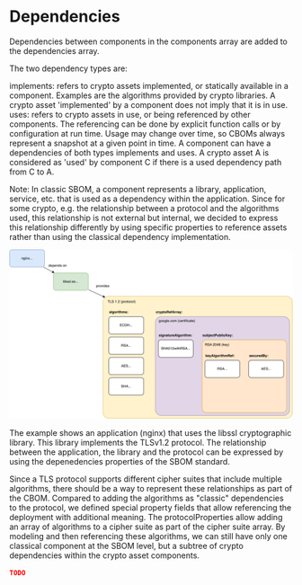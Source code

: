 # Dependencies
Dependencies between components in the components array are added to the dependencies array.

The two dependency types are:

implements: refers to crypto assets implemented, or statically available in a component. Examples are the algorithms provided by crypto libraries. A crypto asset 'implemented' by a component does not imply that it is in use.
uses: refers to crypto assets in use, or being referenced by other components. The referencing can be done by explicit function calls or by configuration at run time. Usage may change over time, so CBOMs always represent a snapshot at a given point in time.
A component can have a dependencies of both types implements and uses. A crypto asset A is considered as 'used' by component C if there is a used dependency path from C to A.

Note: In classic SBOM, a component represents a library, application, service, etc. that is used as a dependency within the application. Since for some crypto, e.g. the relationship between a protocol and the algorithms used, this relationship is not external but internal, we decided to express this relationship differently by using specific properties to reference assets rather than using the classical dependency implementation.


![Dependencies](./images/dependencies.svg)


The example shows an application (nginx) that uses the libssl cryptographic library. This library implements the TLSv1.2 protocol. The relationship between the application, the library and the protocol can be expressed by using the depenedencies properties of the SBOM standard.

Since a TLS protocol supports different cipher suites that include multiple algorithms, there should be a way to represent these relationships as part of the CBOM. Compared to adding the algorithms as "classic" dependencies to the protocol, we defined special property fields that allow referencing the deployment with additional meaning. The protocolProperties allow adding an array of algorithms to a cipher suite as part of the cipher suite array. By modeling and then referencing these algorithms, we can still have only one classical component at the SBOM level, but a subtree of crypto dependencies within the crypto asset components.

```json
TODO
```

<div style="page-break-after: always; visibility: hidden">
\newpage
</div>